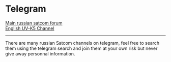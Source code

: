# Telegram

[Main russian satcom forum](https://vrtp.ru/index.php?showforum=194)  
[English UV-K5 Channel](https://t.me/quansheng_uvk5_en_dev)  

-----

There are many russian Satcom channels on telegram, feel free to search them using the telegram search and join them at your own risk but never give away personnal information.
